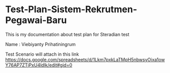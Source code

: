 # Test-Plan-Sistem-Rekrutmen-Pegawai-Baru

This is my documentation about test plan for Steradian test 

Name : Viebiyanty Prihatiningrum

Test Scenario will attach in this link
https://docs.google.com/spreadsheets/d/1Lkm7pxkLaTMpH5nbwsyOixa1owY76AP7ZTjPxU4ldlk/edit#gid=0